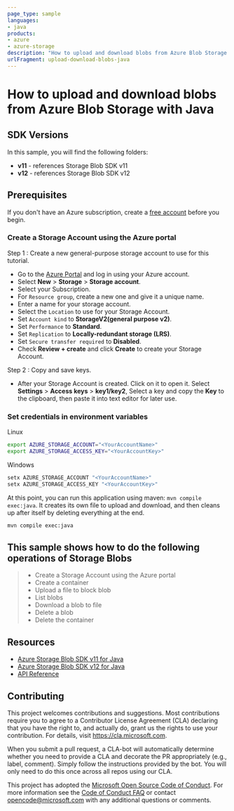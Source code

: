 ```yaml
---
page_type: sample
languages: 
- java
products:
- azure
- azure-storage
description: "How to upload and download blobs from Azure Blob Storage with Java."
urlFragment: upload-download-blobs-java
---
```


# How to upload and download blobs from Azure Blob Storage with Java

## SDK Versions
In this sample, you will find the following folders:
* **v11** - references Storage Blob SDK v11
* **v12** - references Storage Blob SDK v12

## Prerequisites
If you don't have an Azure subscription, create a [free account] before you begin.

### Create a Storage Account using the Azure portal
Step 1 : Create a new general-purpose storage account to use for this tutorial.

*  Go to the [Azure Portal] and log in using your Azure account.
*  Select **New** > **Storage** > **Storage account**.
*  Select your Subscription.
*  For `Resource group`, create a new one and give it a unique name.
*  Enter a name for your storage account.
*  Select the `Location` to use for your Storage Account.
*  Set `Account kind` to **StorageV2(general purpose v2)**.
*  Set `Performance` to **Standard**.
*  Set `Replication` to **Locally-redundant storage (LRS)**.
*  Set `Secure transfer required` to **Disabled**.
*  Check **Review + create** and click **Create** to create your Storage Account.

Step 2 : Copy and save keys.

 * After your Storage Account is created. Click on it to open it. Select **Settings** > **Access keys** > **key1/key2**, Select a key and copy the **Key** to the clipboard, then paste it into text editor for later use.

### Set credentials in environment variables 
Linux
``` bash
export AZURE_STORAGE_ACCOUNT="<YourAccountName>"
export AZURE_STORAGE_ACCESS_KEY="<YourAccountKey>"
```

Windows
``` cmd
setx AZURE_STORAGE_ACCOUNT "<YourAccountName>"
setx AZURE_STORAGE_ACCESS_KEY "<YourAccountKey>"
```

At this point, you can run this application using maven: `mvn compile exec:java`. It creates its own file to upload and download, and then cleans up after itself by deleting everything at the end.

``` cmd
mvn compile exec:java
```

## This sample shows how to do the following operations of Storage Blobs
> * Create a Storage Account using the Azure portal
> * Create a container
> * Upload a file to block blob
> * List blobs
> * Download a blob to file
> * Delete a blob
> * Delete the container

## Resources
* [Azure Storage Blob SDK v11 for Java][SDK-v11]
* [Azure Storage Blob SDK v12 for Java][SDK-v12]
* [API Reference][API Reference]

## Contributing
This project welcomes contributions and suggestions.  Most contributions require you to agree to a
Contributor License Agreement (CLA) declaring that you have the right to, and actually do, grant us
the rights to use your contribution. For details, visit https://cla.microsoft.com.

When you submit a pull request, a CLA-bot will automatically determine whether you need to provide
a CLA and decorate the PR appropriately (e.g., label, comment). Simply follow the instructions
provided by the bot. You will only need to do this once across all repos using our CLA.

This project has adopted the [Microsoft Open Source Code of Conduct].
For more information see the [Code of Conduct FAQ] or
contact [opencode@microsoft.com] with any additional questions or comments.

<!-- LINKS -->
[free account]: https://azure.microsoft.com/free/?WT.mc_id=A261C142F
[Azure Portal]: https://portal.azure.com
[SDK-v11]: https://search.maven.org/artifact/com.microsoft.azure/azure-storage-blob/11.0.0/jar
[SDK-v12]: https://search.maven.org/artifact/com.azure/azure-storage-blob/12.0.0/jar
[API Reference]: http://azure.github.io/azure-sdk-for-java/
[Microsoft Open Source Code of Conduct]: https://opensource.microsoft.com/codeofconduct/
[Code of Conduct FAQ]: https://opensource.microsoft.com/codeofconduct/faq/
[opencode@microsoft.com]: mailto:opencode@microsoft.com
